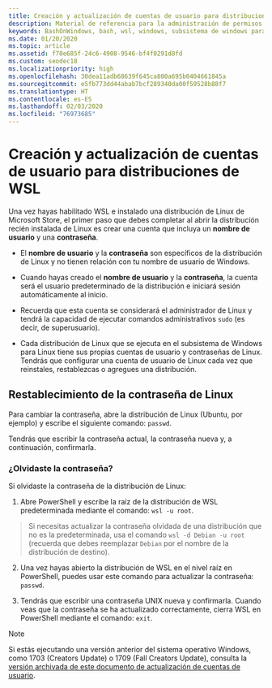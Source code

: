```yaml
---
title: Creación y actualización de cuentas de usuario para distribuciones de WSL
description: Material de referencia para la administración de permisos y cuentas de usuario con el subsistema de Windows para Linux.
keywords: BashOnWindows, bash, wsl, windows, subsistema de windows para linux, subsistemawindows, ubuntu, cuentas de usuario
ms.date: 01/20/2020
ms.topic: article
ms.assetid: f70e685f-24c6-4908-9546-bf4f0291d8fd
ms.custom: seodec18
ms.localizationpriority: high
ms.openlocfilehash: 30dea11adb68639f645ca800a695b0404661845a
ms.sourcegitcommit: e5fb773dd44abab7bcf289340da00f59528b88f7
ms.translationtype: HT
ms.contentlocale: es-ES
ms.lasthandoff: 02/03/2020
ms.locfileid: "76973685"
---
```

# <a name="create-and-update-user-accounts-for-wsl-distributions"></a>Creación y actualización de cuentas de usuario para distribuciones de WSL

Una vez hayas habilitado WSL e instalado una distribución de Linux de Microsoft Store, el primer paso que debes completar al abrir la distribución recién instalada de Linux es crear una cuenta que incluya un **nombre de usuario** y una **contraseña**.

- El **nombre de usuario** y la **contraseña** son específicos de la distribución de Linux y no tienen relación con tu nombre de usuario de Windows.

- Cuando hayas creado el **nombre de usuario** y la **contraseña**, la cuenta será el usuario predeterminado de la distribución e iniciará sesión automáticamente al inicio.

- Recuerda que esta cuenta se considerará el administrador de Linux y tendrá la capacidad de ejecutar comandos administrativos `sudo` (es decir, de superusuario).

- Cada distribución de Linux que se ejecuta en el subsistema de Windows para Linux tiene sus propias cuentas de usuario y contraseñas de Linux.  Tendrás que configurar una cuenta de usuario de Linux cada vez que reinstales, restablezcas o agregues una distribución.

## <a name="reset-your-linux-password"></a>Restablecimiento de la contraseña de Linux

Para cambiar la contraseña, abre la distribución de Linux (Ubuntu, por ejemplo) y escribe el siguiente comando: `passwd`.

Tendrás que escribir la contraseña actual, la contraseña nueva y, a continuación, confirmarla.

### <a name="forgot-your-password"></a>¿Olvidaste la contraseña?

Si olvidaste la contraseña de la distribución de Linux:

1. Abre PowerShell y escribe la raíz de la distribución de WSL predeterminada mediante el comando: `wsl -u root`.

> Si necesitas actualizar la contraseña olvidada de una distribución que no es la predeterminada, usa el comando `wsl -d Debian -u root` (recuerda que debes reemplazar `Debian` por el nombre de la distribución de destino).

2. Una vez hayas abierto la distribución de WSL en el nivel raíz en PowerShell, puedes usar este comando para actualizar la contraseña: `passwd`.

3. Tendrás que escribir una contraseña UNIX nueva y confirmarla. Cuando veas que la contraseña se ha actualizado correctamente, cierra WSL en PowerShell mediante el comando: `exit`.

> [!NOTE]
> Si estás ejecutando una versión anterior del sistema operativo Windows, como 1703 (Creators Update) o 1709 (Fall Creators Update), consulta la [versión archivada de este documento de actualización de cuentas de usuario](./user-support-archived.md).

